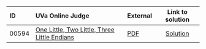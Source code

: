 | ID | UVa Online Judge | External | Link to solution |
|:---|:---|:---|:---:|
| 00594 | [One Little, Two Little, Three Little Endians](https://onlinejudge.org/index.php?option=com_onlinejudge&Itemid=8&category=626&page=show_problem&problem=535) | [PDF](https://onlinejudge.org/external/5/594.pdf) | [Solution](https://github.com/versenyi98/uva-solutions/tree/main/solutions/00594%20-%20One%20Little%2C%20Two%20Little%2C%20Three%20Little%20Endians)|
